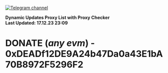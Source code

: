 [![Telegram channel](https://img.shields.io/endpoint?url=https://runkit.io/damiankrawczyk/telegram-badge/branches/master?url=https://t.me/n4z4v0d)](https://t.me/n4z4v0d) 

**Dynamic Updates Proxy List with Proxy Checker**  
**Last Updated: 17.12.23 23:09**

# DONATE (_any evm_) - 0xDEADf12DE9A24b47Da0a43E1bA70B8972F5296F2
